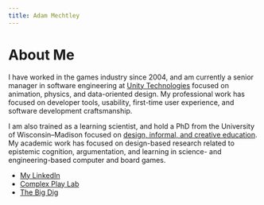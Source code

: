 ```yaml
---
title: Adam Mechtley
---
```


# About Me

I have worked in the games industry since 2004, and am currently a senior manager in software engineering at [Unity Technologies](https://unity3d.com/) focused on animation, physics, and data-oriented design. My professional work has focused on developer tools, usability, first-time user experience, and software development craftsmanship.

I am also trained as a learning scientist, and hold a PhD from the University of Wisconsin–Madison focused on [design, informal, and creative education](https://ci.education.wisc.edu/ci/research/digital-media). My academic work has focused on design-based research related to epistemic cognition, argumentation, and learning in science- and engineering-based computer and board games.

* [My LinkedIn](https://www.linkedin.com/in/adammechtley/)
* [Complex Play Lab](http://www.complexplay.org/)
* [The Big Dig](big-dig.md)
